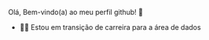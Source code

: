 Olá, Bem-vindo(a) ao meu perfil github! 🤟

- 👩‍💻 Estou em transição de carreira para a área de dados



          
          
          

